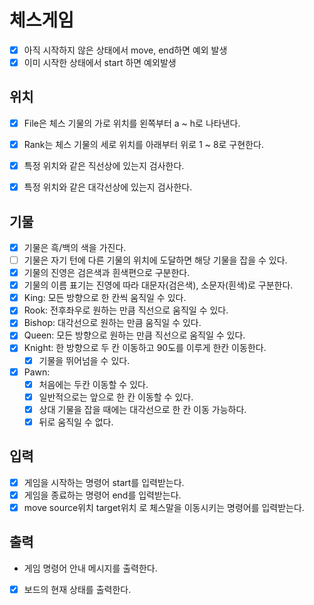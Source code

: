 # 체스게임
- [x] 아직 시작하지 않은 상태에서 move, end하면 예외 발생
- [x] 이미 시작한 상태에서 start 하면 예외발생

## 위치
- [x] File은 체스 기물의 가로 위치를 왼쪽부터 a ~ h로 나타낸다.
- [x] Rank는 체스 기물의 세로 위치를 아래부터 위로 1 ~ 8로 구현한다.
- [x] 특정 위치와 같은 직선상에 있는지 검사한다.
- [x] 특정 위치와 같은 대각선상에 있는지 검사한다.


## 기물
- [x] 기물은 흑/백의 색을 가진다.
- [ ] 기물은 자기 턴에 다른 기물의 위치에 도달하면 해당 기물을 잡을 수 있다.
- [x] 기물의 진영은 검은색과 흰색편으로 구분한다.
- [x] 기물의 이름 표기는 진영에 따라 대문자(검은색), 소문자(흰색)로 구분한다.
- [x] King: 모든 방향으로 한 칸씩 움직일 수 있다. 
- [x] Rook: 전후좌우로 원하는 만큼 직선으로 움직일 수 있다. 
- [x] Bishop: 대각선으로 원하는 만큼 움직일 수 있다.
- [x] Queen: 모든 방향으로 원하는 만큼 직선으로 움직일 수 있다.
- [x] Knight: 한 방향으로 두 칸 이동하고 90도를 이루게 한칸 이동한다.
  - [x] 기물을 뛰어넘을 수 있다. 
- [x] Pawn:
  - [x] 처음에는 두칸 이동할 수 있다.
  - [x] 일반적으로는 앞으로 한 칸 이동할 수 있다.
  - [x] 상대 기물을 잡을 때에는 대각선으로 한 칸 이동 가능하다.
  - [x] 뒤로 움직일 수 없다.

## 입력
- [x] 게임을 시작하는 명령어 start를 입력받는다.
- [x] 게임을 종료하는 명령어 end를 입력받는다.
- [x] move source위치 target위치 로 체스말을 이동시키는 명령어를 입력받는다.

## 출력
- 게임 명령어 안내 메시지를 출력한다.
- [x] 보드의 현재 상태를 출력한다.




